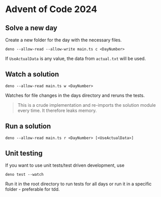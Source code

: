 Advent of Code 2024
===================

## Solve a new day

Create a new folder for the day with the necessary files.

```shell
deno --allow-read --allow-write main.ts c <DayNumber>
```

If `UseActualData` is any value, the data from `actual.txt` will be used.

## Watch a solution

```shell
deno --allow-read main.ts w <DayNumber>
```

Watches for file changes in the days directory and reruns the tests.

> This is a crude implementation and re-imports the solution module every time. 
> It therefore leaks memory.

## Run a solution

```shell
deno --allow-read main.ts r <DayNumber> [<UseActualData>]
```

## Unit testing

If you want to use unit tests/test driven development, use 

```shell
deno test --watch
```

Run it in the root directory to run tests for all days or run it in a specific folder -
preferable for tdd.
